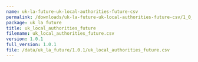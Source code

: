 ```yaml
---
name: uk-la-future-uk-local-authorities-future-csv
permalink: /downloads/uk-la-future-uk-local-authorities-future-csv/1_0_1
package: uk_la_future
title: uk_local_authorities_future
filename: uk_local_authorities_future.csv
version: 1.0.1
full_version: 1.0.1
file: /data/uk_la_future/1.0.1/uk_local_authorities_future.csv
---
```

